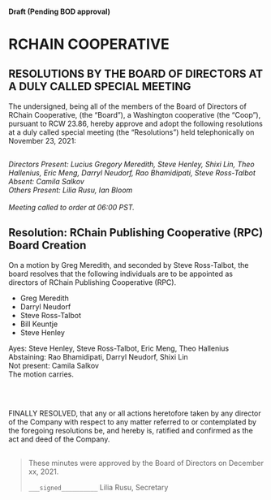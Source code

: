 #### Draft (Pending BOD approval)
<!--Markdown rendering of [2021/11-23/20211123-DocuSign.pdf](/2021/11-23/20211123-DocuSign.pdf)-->

##

# RCHAIN COOPERATIVE

## RESOLUTIONS BY THE BOARD OF DIRECTORS AT A DULY CALLED SPECIAL MEETING
The undersigned, being all of the members of the Board of Directors of RChain Cooperative, (the “Board”), a Washington cooperative (the “Coop”), pursuant to RCW 23.86, hereby approve and adopt the following resolutions at a duly called special meeting (the “Resolutions”) held telephonically on November 23, 2021:

##

*Directors Present: Lucius Gregory Meredith, Steve Henley, Shixi Lin, Theo Hallenius, Eric Meng, Darryl Neudorf, Rao Bhamidipati, Steve Ross-Talbot* \
*Absent: Camila Salkov* \
*Others Present:  Lilia Rusu, Ian Bloom* \
\
*Meeting called to order at 06:00 PST.*

##

## Resolution: RChain Publishing Cooperative (RPC) Board Creation
On a motion by Greg Meredith, and seconded by Steve Ross-Talbot, the board resolves that the following individuals are to be appointed as directors of RChain Publishing Cooperative (RPC). 
- Greg Meredith
- Darryl Neudorf
- Steve Ross-Talbot
- Bill Keuntje
- Steve Henley

Ayes: Steve Henley, Steve Ross-Talbot, Eric Meng, Theo Hallenius \
Abstaining: Rao Bhamidipati, Darryl Neudorf, Shixi Lin \
Not present: Camila Salkov \
The motion carries.

<br>

##

FINALLY RESOLVED, that any or all actions heretofore taken by any director of the Company with respect to any matter referred to or contemplated by the foregoing resolutions be, and hereby is, ratified and confirmed as the act and deed of the Company.

##

>These minutes were approved by the Board of Directors on December xx, 2021.
>
> `___signed__________`
> Lilia Rusu, Secretary
